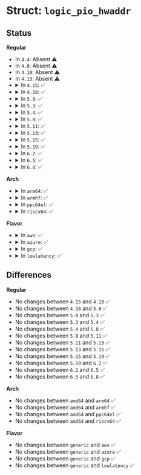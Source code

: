 # Struct: <code>logic_pio_hwaddr</code>

## Status
<b>Regular</b>
<ul>
<li>
In <code>4.4</code>: Absent ⚠️
</li>
<li>
In <code>4.8</code>: Absent ⚠️
</li>
<li>
In <code>4.10</code>: Absent ⚠️
</li>
<li>
In <code>4.13</code>: Absent ⚠️
</li>
<li>
<details>
<summary>In <code>4.15</code>: ✅</summary>

```c
struct logic_pio_hwaddr {
    struct list_head list;
    struct fwnode_handle *fwnode;
    resource_size_t hw_start;
    resource_size_t io_start;
    resource_size_t size;
    long unsigned int flags;
    void *hostdata;
    const struct logic_pio_host_ops *ops;
};
```
</details>
</li>
<li>
<details>
<summary>In <code>4.18</code>: ✅</summary>

```c
struct logic_pio_hwaddr {
    struct list_head list;
    struct fwnode_handle *fwnode;
    resource_size_t hw_start;
    resource_size_t io_start;
    resource_size_t size;
    long unsigned int flags;
    void *hostdata;
    const struct logic_pio_host_ops *ops;
};
```
</details>
</li>
<li>
<details>
<summary>In <code>5.0</code>: ✅</summary>

```c
struct logic_pio_hwaddr {
    struct list_head list;
    struct fwnode_handle *fwnode;
    resource_size_t hw_start;
    resource_size_t io_start;
    resource_size_t size;
    long unsigned int flags;
    void *hostdata;
    const struct logic_pio_host_ops *ops;
};
```
</details>
</li>
<li>
<details>
<summary>In <code>5.3</code>: ✅</summary>

```c
struct logic_pio_hwaddr {
    struct list_head list;
    struct fwnode_handle *fwnode;
    resource_size_t hw_start;
    resource_size_t io_start;
    resource_size_t size;
    long unsigned int flags;
    void *hostdata;
    const struct logic_pio_host_ops *ops;
};
```
</details>
</li>
<li>
<details>
<summary>In <code>5.4</code>: ✅</summary>

```c
struct logic_pio_hwaddr {
    struct list_head list;
    struct fwnode_handle *fwnode;
    resource_size_t hw_start;
    resource_size_t io_start;
    resource_size_t size;
    long unsigned int flags;
    void *hostdata;
    const struct logic_pio_host_ops *ops;
};
```
</details>
</li>
<li>
<details>
<summary>In <code>5.8</code>: ✅</summary>

```c
struct logic_pio_hwaddr {
    struct list_head list;
    struct fwnode_handle *fwnode;
    resource_size_t hw_start;
    resource_size_t io_start;
    resource_size_t size;
    long unsigned int flags;
    void *hostdata;
    const struct logic_pio_host_ops *ops;
};
```
</details>
</li>
<li>
<details>
<summary>In <code>5.11</code>: ✅</summary>

```c
struct logic_pio_hwaddr {
    struct list_head list;
    struct fwnode_handle *fwnode;
    resource_size_t hw_start;
    resource_size_t io_start;
    resource_size_t size;
    long unsigned int flags;
    void *hostdata;
    const struct logic_pio_host_ops *ops;
};
```
</details>
</li>
<li>
<details>
<summary>In <code>5.13</code>: ✅</summary>

```c
struct logic_pio_hwaddr {
    struct list_head list;
    struct fwnode_handle *fwnode;
    resource_size_t hw_start;
    resource_size_t io_start;
    resource_size_t size;
    long unsigned int flags;
    void *hostdata;
    const struct logic_pio_host_ops *ops;
};
```
</details>
</li>
<li>
<details>
<summary>In <code>5.15</code>: ✅</summary>

```c
struct logic_pio_hwaddr {
    struct list_head list;
    struct fwnode_handle *fwnode;
    resource_size_t hw_start;
    resource_size_t io_start;
    resource_size_t size;
    long unsigned int flags;
    void *hostdata;
    const struct logic_pio_host_ops *ops;
};
```
</details>
</li>
<li>
<details>
<summary>In <code>5.19</code>: ✅</summary>

```c
struct logic_pio_hwaddr {
    struct list_head list;
    struct fwnode_handle *fwnode;
    resource_size_t hw_start;
    resource_size_t io_start;
    resource_size_t size;
    long unsigned int flags;
    void *hostdata;
    const struct logic_pio_host_ops *ops;
};
```
</details>
</li>
<li>
<details>
<summary>In <code>6.2</code>: ✅</summary>

```c
struct logic_pio_hwaddr {
    struct list_head list;
    struct fwnode_handle *fwnode;
    resource_size_t hw_start;
    resource_size_t io_start;
    resource_size_t size;
    long unsigned int flags;
    void *hostdata;
    const struct logic_pio_host_ops *ops;
};
```
</details>
</li>
<li>
<details>
<summary>In <code>6.5</code>: ✅</summary>

```c
struct logic_pio_hwaddr {
    struct list_head list;
    struct fwnode_handle *fwnode;
    resource_size_t hw_start;
    resource_size_t io_start;
    resource_size_t size;
    long unsigned int flags;
    void *hostdata;
    const struct logic_pio_host_ops *ops;
};
```
</details>
</li>
<li>
<details>
<summary>In <code>6.8</code>: ✅</summary>

```c
struct logic_pio_hwaddr {
    struct list_head list;
    struct fwnode_handle *fwnode;
    resource_size_t hw_start;
    resource_size_t io_start;
    resource_size_t size;
    long unsigned int flags;
    void *hostdata;
    const struct logic_pio_host_ops *ops;
};
```
</details>
</li>
</ul>
<b>Arch</b>
<ul>
<li>
<details>
<summary>In <code>arm64</code>: ✅</summary>

```c
struct logic_pio_hwaddr {
    struct list_head list;
    struct fwnode_handle *fwnode;
    resource_size_t hw_start;
    resource_size_t io_start;
    resource_size_t size;
    long unsigned int flags;
    void *hostdata;
    const struct logic_pio_host_ops *ops;
};
```
</details>
</li>
<li>
<details>
<summary>In <code>armhf</code>: ✅</summary>

```c
struct logic_pio_hwaddr {
    struct list_head list;
    struct fwnode_handle *fwnode;
    resource_size_t hw_start;
    resource_size_t io_start;
    resource_size_t size;
    long unsigned int flags;
    void *hostdata;
    const struct logic_pio_host_ops *ops;
};
```
</details>
</li>
<li>
<details>
<summary>In <code>ppc64el</code>: ✅</summary>

```c
struct logic_pio_hwaddr {
    struct list_head list;
    struct fwnode_handle *fwnode;
    resource_size_t hw_start;
    resource_size_t io_start;
    resource_size_t size;
    long unsigned int flags;
    void *hostdata;
    const struct logic_pio_host_ops *ops;
};
```
</details>
</li>
<li>
<details>
<summary>In <code>riscv64</code>: ✅</summary>

```c
struct logic_pio_hwaddr {
    struct list_head list;
    struct fwnode_handle *fwnode;
    resource_size_t hw_start;
    resource_size_t io_start;
    resource_size_t size;
    long unsigned int flags;
    void *hostdata;
    const struct logic_pio_host_ops *ops;
};
```
</details>
</li>
</ul>
<b>Flavor</b>
<ul>
<li>
<details>
<summary>In <code>aws</code>: ✅</summary>

```c
struct logic_pio_hwaddr {
    struct list_head list;
    struct fwnode_handle *fwnode;
    resource_size_t hw_start;
    resource_size_t io_start;
    resource_size_t size;
    long unsigned int flags;
    void *hostdata;
    const struct logic_pio_host_ops *ops;
};
```
</details>
</li>
<li>
<details>
<summary>In <code>azure</code>: ✅</summary>

```c
struct logic_pio_hwaddr {
    struct list_head list;
    struct fwnode_handle *fwnode;
    resource_size_t hw_start;
    resource_size_t io_start;
    resource_size_t size;
    long unsigned int flags;
    void *hostdata;
    const struct logic_pio_host_ops *ops;
};
```
</details>
</li>
<li>
<details>
<summary>In <code>gcp</code>: ✅</summary>

```c
struct logic_pio_hwaddr {
    struct list_head list;
    struct fwnode_handle *fwnode;
    resource_size_t hw_start;
    resource_size_t io_start;
    resource_size_t size;
    long unsigned int flags;
    void *hostdata;
    const struct logic_pio_host_ops *ops;
};
```
</details>
</li>
<li>
<details>
<summary>In <code>lowlatency</code>: ✅</summary>

```c
struct logic_pio_hwaddr {
    struct list_head list;
    struct fwnode_handle *fwnode;
    resource_size_t hw_start;
    resource_size_t io_start;
    resource_size_t size;
    long unsigned int flags;
    void *hostdata;
    const struct logic_pio_host_ops *ops;
};
```
</details>
</li>
</ul>

## Differences
<b>Regular</b>
<ul>
<li>
No changes between <code>4.15</code> and <code>4.18</code> ✅
</li>
<li>
No changes between <code>4.18</code> and <code>5.0</code> ✅
</li>
<li>
No changes between <code>5.0</code> and <code>5.3</code> ✅
</li>
<li>
No changes between <code>5.3</code> and <code>5.4</code> ✅
</li>
<li>
No changes between <code>5.4</code> and <code>5.8</code> ✅
</li>
<li>
No changes between <code>5.8</code> and <code>5.11</code> ✅
</li>
<li>
No changes between <code>5.11</code> and <code>5.13</code> ✅
</li>
<li>
No changes between <code>5.13</code> and <code>5.15</code> ✅
</li>
<li>
No changes between <code>5.15</code> and <code>5.19</code> ✅
</li>
<li>
No changes between <code>5.19</code> and <code>6.2</code> ✅
</li>
<li>
No changes between <code>6.2</code> and <code>6.5</code> ✅
</li>
<li>
No changes between <code>6.5</code> and <code>6.8</code> ✅
</li>
</ul>
<b>Arch</b>
<ul>
<li>
No changes between <code>amd64</code> and <code>arm64</code> ✅
</li>
<li>
No changes between <code>amd64</code> and <code>armhf</code> ✅
</li>
<li>
No changes between <code>amd64</code> and <code>ppc64el</code> ✅
</li>
<li>
No changes between <code>amd64</code> and <code>riscv64</code> ✅
</li>
</ul>
<b>Flavor</b>
<ul>
<li>
No changes between <code>generic</code> and <code>aws</code> ✅
</li>
<li>
No changes between <code>generic</code> and <code>azure</code> ✅
</li>
<li>
No changes between <code>generic</code> and <code>gcp</code> ✅
</li>
<li>
No changes between <code>generic</code> and <code>lowlatency</code> ✅
</li>
</ul>
